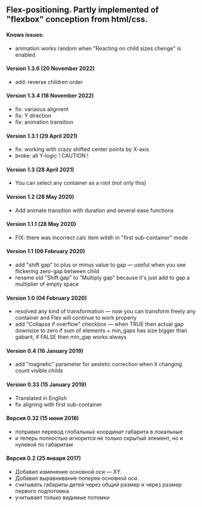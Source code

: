 ## Flex-positioning. Partly implemented of "flexbox" conception from html/css.

#### Knows issues:
* animation works random when "Reacting on child sizes chenge" is enabled

#### Version 1.3.6 (20 November 2022)
* add: reverse children order

#### Version 1.3.4 (18 November 2022)
* fix: variaous aligment
* fix: Y direction
* fix: animation transition

#### Version 1.3.1 (29 April 2021)
* fix: working with crazy shifted center points by X-axis
* broke: all Y-logic ! CAUTION !

#### Version 1.3 (28 April 2021)
* You can select any container as a root (not only this)

#### Version 1.2 (28 May 2020)
* Add animate transition with duration and several ease functions 

#### Version 1.1.1 (28 May 2020)
* FIX: there was incorrect calc item witdh in "first sub-container" mode

#### Version 1.1 (06 February 2020)
* add "shift gap" to plus or minus value to gap — useful when you see flickering zero-gap between child
* rename old "Shift gap" to "Multiply gap" because it's just add to gap a multiplier of empty space

#### Version 1.0 (04 February 2020)
* resolved any kind of transformation — now you can transform freely any container and Flex will continue to work properly
* add "Collapse if overflow" checkbox — when TRUE then actual gap downsize to zero if sum of elements + min_gaps has size bigger than gabarit, if FALSE then min_gap works always

#### Version 0.4 (16 January 2019)
* add "magnetic" parameter for aestetic correction when it changing count visible childs

#### Version 0.33 (15 January 2019)
* Translated in English
* fix aligning with first sub-container

#### Версия 0.32 (15 июня 2018)
* поправил перевод глобальных координат габарита в локальные
* и теперь полностью игнорится не только скрытый элемент, но и нулевой по габаритам

#### Версия 0.2 (25 января 2017)
* Добавил изменение основной оси — XY.
* Добавил выравнивание поперек основной оси.
* считывать габариты детей через общий размер и через размер первого подпотомка
* учитывает только видимые потомки
